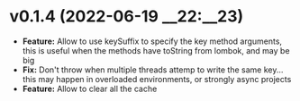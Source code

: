 v0.1.4 (2022-06-19 __22:__23)
==========================

* __Feature:__ Allow to use keySuffix to specify the key method arguments, this is useful when the methods have toString from lombok, and may be big
* __Fix:__ Don't throw when multiple threads attemp to write the same key... this may happen in overloaded environments, or strongly async projects
* __Feature:__ Allow to clear all the cache